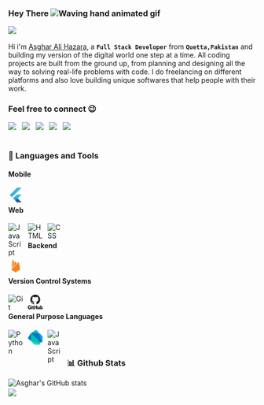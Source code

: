 <h3> Hey There <img src="https://raw.githubusercontent.com/nixin72/nixin72/master/wave.gif" alt="Waving hand animated gif "height="45" width="45" /> </h3> 

![](https://visitor-badge.glitch.me/badge?page_id=astonish2c.astonish2c)

Hi i'm [Asghar Ali Hazara](https://www.facebook.com/astonish2c), a **`Full Stack Developer`** from **`Quetta,Pakistan`** and building my version of the digital world one step at a time. All coding projects are built from the ground up, from planning and designing all the way to solving real-life problems with code. I do freelancing on different platforms and also love building unique softwares that help people with their work. 

###  Feel free to connect :wink:
<p align="bottom">
    <a href="https://linkedin.com/in/astonish2c"><img  src="https://img.shields.io/badge/-LinkedIn-blue?style=flat-square&logo=Linkedin&logoColor=white"></a>
    &nbsp;
    <a href="https://medium.com/@astonish2c"><img src="https://img.shields.io/badge/-Medium-black?style=plastic&logo=medium&logoColor=black"></a>
    &nbsp;
    <a href="https://www.upwork.com/freelancers/~01d52ee2528c960792"><img src="https://img.shields.io/badge/-Upwork-14a800?style=flat-square&logo=upwork&logoColor=white"></a>
    &nbsp;
  <a href="https://www.hackerrank.com/astonish2c"><img  src="https://img.shields.io/badge/-HackerRank-2EC866?style=flat-square&logo=hackerrank&logoColor=white"></a>
    &nbsp;
    <a href="https://stackoverflow.com/users/15493690/asghar-ali-hazara"><img  src="https://img.shields.io/badge/-Stack%20Overflow-FE7A16?style=flat-square&logo=stack-overflow&logoColor=white"></a>
    &nbsp;
</p>

#

###  🧰 Languages and Tools

#### Mobile 
<img align="left" alt="Flutter" width="30px" style="padding-right:10px;" src="https://github.com/devicons/devicon/blob/v2.15.1/icons/flutter/flutter-original.svg" />
&nbsp;

#### Web 
<img align="left" alt="JavaScript" width="30px" style="padding-right:10px;" src="https://cdn.jsdelivr.net/gh/devicons/devicon/icons/javascript/javascript-plain.svg" />
<img align="left" alt="HTML" width="30px" style="padding-right:10px;" src="https://cdn.jsdelivr.net/gh/devicons/devicon/icons/html5/html5-plain.svg" />
<img align="left" alt="CSS" width="30px" style="padding-right:10px;" src="https://cdn.jsdelivr.net/gh/devicons/devicon/icons/css3/css3-plain.svg" /> 
&nbsp;

#### Backend
<img align="left" alt="Firebase" width="30px" style="padding-right:10px;" src="https://github.com/devicons/devicon/blob/v2.15.1/icons/firebase/firebase-plain.svg" /> 
&nbsp;

#### Version Control Systems
<img align="left" alt="Git" width="30px" style="padding-right:10px;" src="https://cdn.jsdelivr.net/gh/devicons/devicon/icons/git/git-original.svg" />
<img align="left" alt="GitHub" width="30px" style="padding-right:10px;" src="https://github.com/devicons/devicon/blob/v2.15.1/icons/github/github-original-wordmark.svg" /> &nbsp;

#### General Purpose Languages 
<img align="left" alt="Python" width="30px" style="padding-right:10px;" src="https://cdn.jsdelivr.net/gh/devicons/devicon/icons/python/python-plain.svg" /> 
<img align="left" alt="Dart" width="30px" style="padding-right:10px;" src="https://github.com/devicons/devicon/blob/v2.15.1/icons/dart/dart-original.svg" />
<img align="left" alt="JavaScript" width="30px" style="padding-right:10px;" src="https://cdn.jsdelivr.net/gh/devicons/devicon/icons/javascript/javascript-plain.svg" />

<br />

#

### 📊 Github Stats

![Asghar's GitHub stats](https://github-readme-stats.vercel.app/api?username=astonish2c&show_icons=true&theme=gruvbox)
<br>
<img align="center" src="https://github-readme-streak-stats.herokuapp.com/?user=astonish2c&theme=gruvbox">

#



